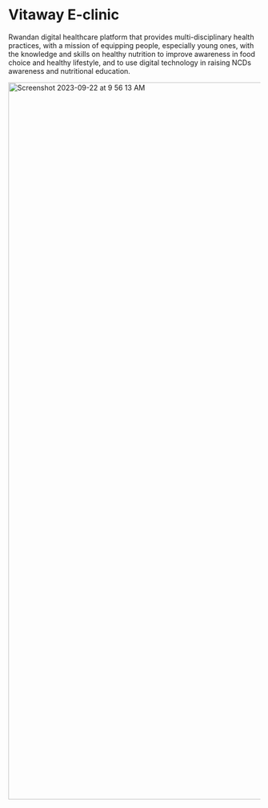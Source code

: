 # Vitaway E-clinic

Rwandan digital healthcare platform that provides multi-disciplinary health practices, with a mission of equipping people, especially young ones, with the knowledge and skills on healthy nutrition to improve awareness in food choice and healthy lifestyle, and to use digital technology in raising NCDs awareness and nutritional education.

<img width="1430" alt="Screenshot 2023-09-22 at 9 56 13 AM" src="https://github.com/Vitaway/vitaway-web/assets/55847682/22f51e8e-bb88-4d9d-b4f8-c9e604ebbe5e">
